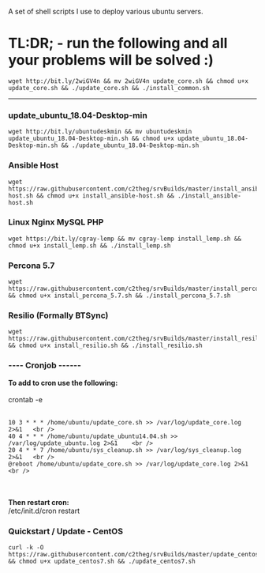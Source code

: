 A set of shell scripts I use to deploy various ubuntu servers.

<h1>TL:DR;  - run the following and all your problems will be solved :)</h1>

```
wget http://bit.ly/2wiGV4n && mv 2wiGV4n update_core.sh && chmod u+x update_core.sh && ./update_core.sh && ./install_common.sh
```

<hr />
<h3> update_ubuntu_18.04-Desktop-min </h3>

```
wget http://bit.ly/ubuntudeskmin && mv ubuntudeskmin update_ubuntu_18.04-Desktop-min.sh && chmod u+x update_ubuntu_18.04-Desktop-min.sh && ./update_ubuntu_18.04-Desktop-min.sh
```

<h3>Ansible Host </h3>

```
wget https://raw.githubusercontent.com/c2theg/srvBuilds/master/install_ansible-host.sh && chmod u+x install_ansible-host.sh && ./install_ansible-host.sh
```

<h3>Linux Nginx MySQL PHP</h3>

```
wget https://bit.ly/cgray-lemp && mv cgray-lemp install_lemp.sh && chmod u+x install_lemp.sh && ./install_lemp.sh
```

<h3> Percona 5.7 </h3>

```
wget https://raw.githubusercontent.com/c2theg/srvBuilds/master/install_percona_5.7.sh && chmod u+x install_percona_5.7.sh && ./install_percona_5.7.sh
```

<h3>Resilio (Formally BTSync) </h3>

```
wget https://raw.githubusercontent.com/c2theg/srvBuilds/master/install_resilio.sh && chmod u+x install_resilio.sh && ./install_resilio.sh
```


<h3> ----  Cronjob ------ </h3>
<b> To add to cron use the following: </b> <br /> <br />
crontab -e   <br /> <br />

```
10 3 * * * /home/ubuntu/update_core.sh >> /var/log/update_core.log 2>&1   <br />
40 4 * * * /home/ubuntu/update_ubuntu14.04.sh >> /var/log/update_ubuntu.log 2>&1    <br />
20 4 * * 7 /home/ubuntu/sys_cleanup.sh >> /var/log/sys_cleanup.log 2>&1   <br />
@reboot /home/ubuntu/update_core.sh >> /var/log/update_core.log 2>&1    <br />

```

<br /> <br /> 
<b> Then restart cron:  </b><br />
/etc/init.d/cron restart


<h3>Quickstart / Update - CentOS</h3>

```
curl -k -O https://raw.githubusercontent.com/c2theg/srvBuilds/master/update_centos7.sh && chmod u+x update_centos7.sh && ./update_centos7.sh
```
